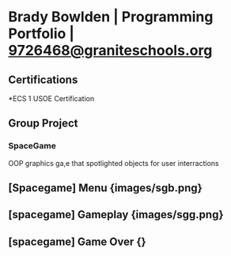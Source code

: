 # Brady Bowlden | Programming Portfolio | 9726468@graniteschools.org

## Certifications
*ECS 1 USOE Certification

## Group Project

### SpaceGame
OOP graphics ga,e that spotlighted objects for user interractions
## [Spacegame] Menu {images/sgb.png}
## [spacegame] Gameplay {images/sgg.png}
## [spacegame] Game Over {}
